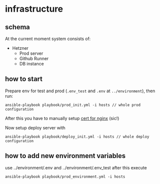 # infrastructure
## schema
At the current moment system consists of:
* Hetzner
  * Prod server
  * Github Runner
  * DB instance

## how to start
Prepare env for test and prod (`.env_test` and `.env` at `../environment`), then run:
```
ansible-playbook playbook/prod_init.yml -i hosts // whole prod configuration
```
After this you have to manually setup 
[cert for nginx](https://certbot.eff.org/lets-encrypt/ubuntufocal-nginx) (sic!)

Now setup deploy server with
```
ansible-playbook playbook/deploy_init.yml -i hosts // whole deploy configuration
```

## how to add new environment variables
use ../environment/.env and ../environment/.env_test
after this execute
```
ansible-playbook playbook/prod_environment.yml -i hosts
```